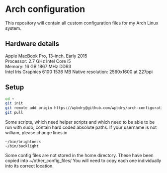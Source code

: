 # Arch configuration

This repository will contain all custom configuration files for my Arch Linux system.

## Hardware details

Apple MacBook Pro, 13-inch, Early 2015 \
Processor: 2.7 GHz Intel Core i5 \
Memory: 16 GB 1867 MHz DDR3 \
Intel Iris Graphics 6100 1536 MB
Native resolution: 2560x1600 at 227ppi

## Setup

```bash
cd ~
git init
git remote add origin https://wpbdry@github.com/wpbdry/arch-configuration
git pull
```

Some scripts, which need helper scripts and which need to be able to be run with sudo,
contain hard coded absolute paths.
If your username is not william, please change lines in
```
~/bin/brightness
~/bin/backlight
```

Some config files are not stored in the home directory.
These have been copied into ~/other_config_files/
You will need to copy each one individually into its correct location.
